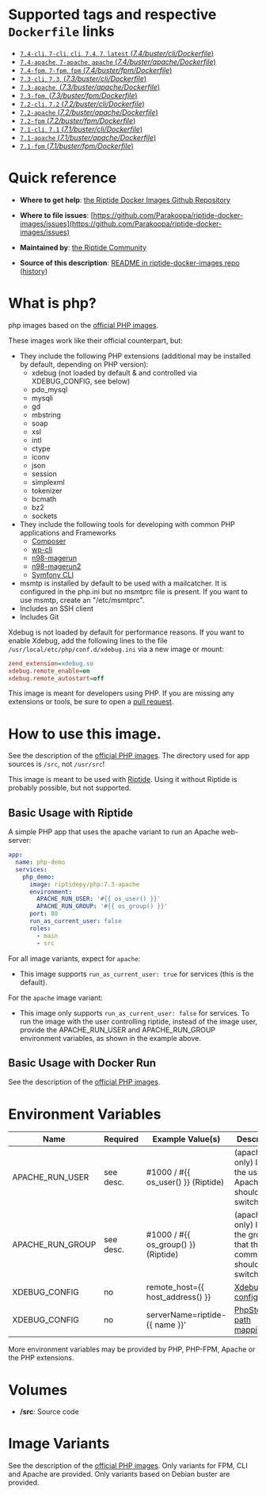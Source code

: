 # Supported tags and respective `Dockerfile` links

-	[`7.4-cli`, `7-cli`, `cli`, `7.4`, `7`, `latest` (*7.4/buster/cli/Dockerfile*)](https://github.com/Parakoopa/riptide-docker-images/tree/master/php/7.4/buster/cli/Dockerfile)
-	[`7.4-apache`, `7-apache`, `apache` (*7.4/buster/apache/Dockerfile*)](https://github.com/Parakoopa/riptide-docker-images/tree/master/php/7.4/buster/apache/Dockerfile)
-	[`7.4-fpm`, `7-fpm`, `fpm` (*7.4/buster/fpm/Dockerfile*)](https://github.com/Parakoopa/riptide-docker-images/tree/master/php/7.4/buster/fpm/Dockerfile)
-	[`7.3-cli`, `7.3`, (*7.3/buster/cli/Dockerfile*)](https://github.com/Parakoopa/riptide-docker-images/tree/master/php/7.3/buster/cli/Dockerfile)
-	[`7.3-apache`, (*7.3/buster/apache/Dockerfile*)](https://github.com/Parakoopa/riptide-docker-images/tree/master/php/7.3/buster/apache/Dockerfile)
-	[`7.3-fpm`, (*7.3/buster/fpm/Dockerfile*)](https://github.com/Parakoopa/riptide-docker-images/tree/master/php/7.3/buster/fpm/Dockerfile)
-	[`7.2-cli`, `7.2` (*7.2/buster/cli/Dockerfile*)](https://github.com/Parakoopa/riptide-docker-images/tree/master/php/7.2/buster/cli/Dockerfile)
-	[`7.2-apache` (*7.2/buster/apache/Dockerfile*)](https://github.com/Parakoopa/riptide-docker-images/tree/master/php/7.2/buster/apache/Dockerfile)
-	[`7.2-fpm` (*7.2/buster/fpm/Dockerfile*)](https://github.com/Parakoopa/riptide-docker-images/tree/master/php/7.2/buster/fpm/Dockerfile)
-	[`7.1-cli`, `7.1` (*7.1/buster/cli/Dockerfile*)](https://github.com/Parakoopa/riptide-docker-images/tree/master/php/7.1/buster/cli/Dockerfile)
-	[`7.1-apache` (*7.1/buster/apache/Dockerfile*)](https://github.com/Parakoopa/riptide-docker-images/tree/master/php/7.1/buster/apache/Dockerfile)
-	[`7.1-fpm` (*7.1/buster/fpm/Dockerfile*)](https://github.com/Parakoopa/riptide-docker-images/tree/master/php/7.1/buster/fpm/Dockerfile)

# Quick reference

-	**Where to get help**:
	[the Riptide Docker Images Github Repository](https://github.com/Parakoopa/riptide-docker-images)

-	**Where to file issues**:
	[https://github.com/Parakoopa/riptide-docker-images/issues](https://github.com/Parakoopa/riptide-docker-images/issues)

-	**Maintained by**:
	[the Riptide Community](https://github.com/Parakoopa/riptide-docker-images)

-	**Source of this description**:
	[README in riptide-docker-images repo](https://github.com/Parakoopa/riptide-docker-images/tree/master/php) ([history](https://github.com/Parakoopa/riptide-docker-images/tree/master/php))

# What is php?

php images based on the [official PHP images](https://hub.docker.com/_/php).

These images work like their official counterpart, but:

- They include the following PHP extensions (additional may be installed by default, depending on PHP version):
  - xdebug (not loaded by default & and controlled via XDEBUG_CONFIG, see below)
  - pdo_mysql
  - mysqli
  - gd
  - mbstring
  - soap
  - xsl
  - intl
  - ctype
  - iconv
  - json
  - session
  - simplexml
  - tokenizer
  - bcmath
  - bz2
  - sockets
- They include the following tools for developing with common PHP applications and Frameworks
  - [Composer](https://getcomposer.org/)
  - [wp-cli](https://wp-cli.org/)
  - [n98-magerun](https://github.com/netz98/n98-magerun)
  - [n98-magerun2](https://github.com/netz98/n98-magerun2)
  - [Symfony CLI](https://symfony.com/)
- msmtp is installed by default to be used with a mailcatcher. It is configured in the php.ini but no msmtprc
  file is present. If you want to use msmtp, create an "/etc/msmtprc".
- Includes an SSH client
- Includes Git

Xdebug is not loaded by default for performance reasons. If you want
to enable Xdebug, add the following lines to the file ``/usr/local/etc/php/conf.d/xdebug.ini`` via a new image or mount:
```ini
zend_extension=xdebug.so
xdebug.remote_enable=on
xdebug.remote_autostart=off
```


This image is meant for developers using PHP. If you are missing any extensions
or tools, be sure to open a [pull request](https://github.com/Parakoopa/riptide-docker-images/pulls).

# How to use this image.

See the description of the [official PHP images](https://hub.docker.com/_/php). 
The directory used for app sources is `/src`, not `/usr/src`!

This image is meant to be used with [Riptide](https://github.com/Parakoopa/riptide-cli). 
Using it without Riptide is probably possible, but not supported.

## Basic Usage with Riptide

A simple PHP app that uses the apache variant to run an Apache web-server: 

```yaml
app:
  name: php-demo
  services:
    php_demo:
      image: riptidepy/php:7.3-apache
      environment:
        APACHE_RUN_USER: '#{{ os_user() }}'
        APACHE_RUN_GROUP: '#{{ os_group() }}'
      port: 80
      run_as_current_user: false
      roles:
        - main
        - src
```

For all image variants, expect for `apache`:

- This image supports ``run_as_current_user: true`` for services (this is the default).

For the `apache` image variant:

- This image only supports ``run_as_current_user: false`` for services.
  To run the image with the user controlling riptide, instead of the image user, provide the APACHE_RUN_USER and APACHE_RUN_GROUP environment variables,
  as shown in the example above.

## Basic Usage with Docker Run

See the description of the [official PHP images](https://hub.docker.com/_/php).

# Environment Variables
 
| Name            | Required | Example Value(s)                    | Description                                                         |
|-----------------|----------|-------------------------------------|---------------------------------------------------------------------|
| APACHE_RUN_USER | see desc.| #1000 / #{{ os_user() }} (Riptide)  | (apache only) ID of the user that Apache should switch to           |   
| APACHE_RUN_GROUP| see desc.| #1000 / #{{ os_group() }} (Riptide) | (apache only) ID of the group that the main command should switch to|
| XDEBUG_CONFIG   | no       | remote_host={{ host_address() }}    | [Xdebug configuration](https://xdebug.org/docs/remote)              |
| XDEBUG_CONFIG   | no       | serverName=riptide-{{ name }}'      | [PhpStorm path mapping key](https://blog.jetbrains.com/phpstorm/2012/03/new-in-4-0-easier-debugging-of-remote-php-command-line-scripts/)|

More environment variables may be provided by PHP, PHP-FPM, Apache or the PHP extensions.

# Volumes
 
- **/src**: Source code

# Image Variants

See the description of the [official PHP images](https://hub.docker.com/_/php). Only
variants for FPM, CLI and Apache are provided. Only variants based on Debian buster are provided.
